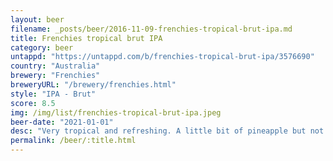 ```yaml
---
layout: beer
filename: _posts/beer/2016-11-09-frenchies-tropical-brut-ipa.md
title: Frenchies tropical brut IPA
category: beer
untappd: "https://untappd.com/b/frenchies-tropical-brut-ipa/3576690"
country: "Australia"
brewery: "Frenchies"
breweryURL: "/brewery/frenchies.html"
style: "IPA - Brut"
score: 8.5
img: /img/list/frenchies-tropical-brut-ipa.jpeg
beer-date: "2021-01-01"
desc: "Very tropical and refreshing. A little bit of pineapple but not enough to be harsh. Full of flavour but easy to drink"
permalink: /beer/:title.html
---
```


